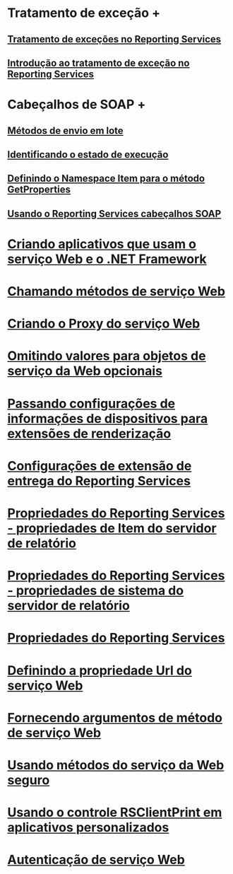 
# Tratamento de exceção +
## [Tratamento de exceções no Reporting Services](../../report-server-web-service-net-framework-exception-handling/handling-exceptions-in-reporting-services.md?toc=%2fsql%2freporting-services%2freport-server-web-service-net-framework-exception-handling%2ftoc.json)
## [Introdução ao tratamento de exceção no Reporting Services](../../report-server-web-service-net-framework-exception-handling/introducing-exception-handling-in-reporting-services.md?toc=%2fsql%2freporting-services%2freport-server-web-service-net-framework-exception-handling%2ftoc.json)


# Cabeçalhos de SOAP +
## [Métodos de envio em lote](../../report-server-web-service-net-framework-soap-headers/batching-methods.md?toc=%2fsql%2freporting-services%2freport-server-web-service-net-framework-soap-headers%2ftoc.json)
## [Identificando o estado de execução](../../report-server-web-service-net-framework-soap-headers/identifying-execution-state.md?toc=%2fsql%2freporting-services%2freport-server-web-service-net-framework-soap-headers%2ftoc.json)
## [Definindo o Namespace Item para o método GetProperties](../../report-server-web-service-net-framework-soap-headers/setting-the-item-namespace-for-the-getproperties-method.md?toc=%2fsql%2freporting-services%2freport-server-web-service-net-framework-soap-headers%2ftoc.json)
## [Usando o Reporting Services cabeçalhos SOAP](../../report-server-web-service-net-framework-soap-headers/using-reporting-services-soap-headers.md?toc=%2fsql%2freporting-services%2freport-server-web-service-net-framework-soap-headers%2ftoc.json)


# [Criando aplicativos que usam o serviço Web e o .NET Framework](building-applications-using-the-web-service-and-the-net-framework.md)
# [Chamando métodos de serviço Web](calling-web-service-methods.md)
# [Criando o Proxy do serviço Web](creating-the-web-service-proxy.md)
# [Omitindo valores para objetos de serviço da Web opcionais](omitting-values-for-optional-web-service-objects.md)
# [Passando configurações de informações de dispositivos para extensões de renderização](passing-device-information-settings-to-rendering-extensions.md)
# [Configurações de extensão de entrega do Reporting Services](reporting-services-delivery-extension-settings.md)
# [Propriedades do Reporting Services - propriedades de Item do servidor de relatório](reporting-services-properties-report-server-item-properties.md)
# [Propriedades do Reporting Services - propriedades de sistema do servidor de relatório](reporting-services-properties-report-server-system-properties.md)
# [Propriedades do Reporting Services](reporting-services-properties.md)
# [Definindo a propriedade Url do serviço Web](setting-the-url-property-of-the-web-service.md)
# [Fornecendo argumentos de método de serviço Web](supplying-web-service-method-arguments.md)
# [Usando métodos do serviço da Web seguro](using-secure-web-service-methods.md)
# [Usando o controle RSClientPrint em aplicativos personalizados](using-the-rsclientprint-control-in-custom-applications.md)
# [Autenticação de serviço Web](web-service-authentication.md)
